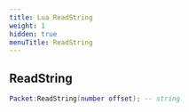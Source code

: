 ```yaml
---
title: Lua ReadString
weight: 1
hidden: true
menuTitle: ReadString
---
```

## ReadString
```lua
Packet:ReadString(number offset); -- string
```